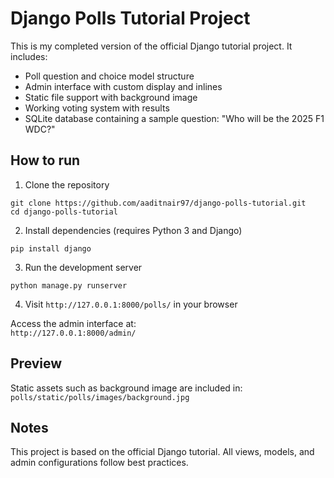 # Django Polls Tutorial Project

This is my completed version of the official Django tutorial project. It includes:

- Poll question and choice model structure
- Admin interface with custom display and inlines
- Static file support with background image
- Working voting system with results
- SQLite database containing a sample question: "Who will be the 2025 F1 WDC?"

## How to run

1. Clone the repository
```
git clone https://github.com/aaditnair97/django-polls-tutorial.git
cd django-polls-tutorial
```

2. Install dependencies (requires Python 3 and Django)
```
pip install django
```

3. Run the development server
```
python manage.py runserver
```

4. Visit `http://127.0.0.1:8000/polls/` in your browser

Access the admin interface at:  
`http://127.0.0.1:8000/admin/`

## Preview

Static assets such as background image are included in:
`polls/static/polls/images/background.jpg`

## Notes

This project is based on the official Django tutorial. All views, models, and admin configurations follow best practices.
